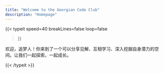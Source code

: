 ```yaml
---
title: "Welcome to the Georgian Code Club"
description: "Homepage"
---
```


{{< typeit 
  speed=40
  breakLines=false
  loop=false
>}}

欢迎，追梦人！你来到了一个可以分享见解、互相学习、深入挖掘自身潜力的空间。让我们一起探索，一起成长。

{{< /typeit >}}